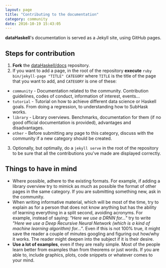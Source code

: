 ```yaml
---
layout: page
title: "Contributing to the documentation"
category: community
date: 2016-10-19 15:43:05
---
```

**dataHaskell**'s documentation is served as a Jekyll site, using GitHub pages.  

## Steps for contribution

1. **Fork** the [dataHaskell/docs](https://github.com/DataHaskell/docs) repository.
2. If you want to add a page, in the root of the repository **execute** `ruby bin/jekyll-page "TITLE" CATEGORY` where `TITLE` is the title of the page that you want to add, and `CATEGORY` is one of these:
  - `community` - Documentation related to the community. Contribution guidelines, codes of conduct, information of interest, events...
  - `tutorial` - Tutorial on how to achieve different data science or Haskell goals. From doing a regression, to understanding how to SubHask works.
  - `library` - Library overviews. Benchmarks, documentation for them (if no good official documentation is provided), advantages and disadvantages.
  - `other` - Before submitting any page to this category, discuss with the community if a new category should be created.
3. Optionally, but optimally, do a `jekyll serve` in the root of the repository to be sure that all the contributions you've made are displayed correctly.

## Things to have in mind

- Where possible, adhere to the existing formats. For example, if adding a library overview try to mimick as much as possible the format of other pages in the same category. If you are submitting something new, ask in the community.
- When writing informative material, which will be most of the time, try to explain as for a person that does not know anything but has the ability of learning everything in a split second, avoiding acronyms. For example, instead of saying: *"Here we use a DRNN for..."* try to write *"Here we use a Deep Recursive Neural Network (which is a kind of machine learning algorithm) for..."*. Even if this is not 100% true, it might save the reader a couple of minutes googling and figuring out how/why it works. The reader might deepen into the subject if it is their desire.
- **Use a lot of examples**, even if they are really simple. Most of the people learn better from examples than from theorems or just words. If you are able to, include graphics, plots, code snippets or whatever comes to your mind.
